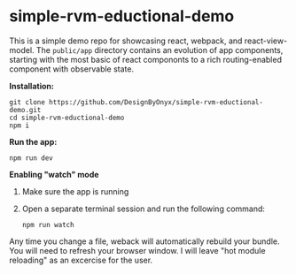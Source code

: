 # simple-rvm-eductional-demo

This is a simple demo repo for showcasing react, webpack, and react-view-model. The `public/app` directory contains an evolution of app components, starting with the most basic of react compononts to a rich routing-enabled component with observable state.

**Installation:**

```
git clone https://github.com/DesignByOnyx/simple-rvm-eductional-demo.git
cd simple-rvm-eductional-demo
npm i
```

**Run the app:**

```
npm run dev
```

**Enabling "watch" mode**

1. Make sure the app is running
2. Open a separate terminal session and run the following command:
    
    ```
    npm run watch
    ```

Any time you change a file, weback will automatically rebuild your bundle. You will need to refresh your browser window. I will leave "hot module reloading" as an excercise for the user.